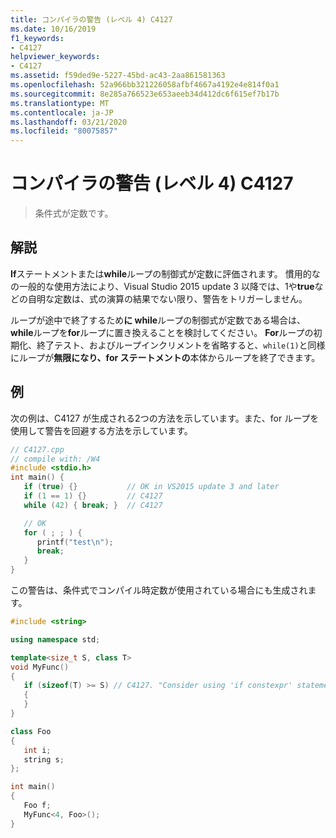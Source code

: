 ```yaml
---
title: コンパイラの警告 (レベル 4) C4127
ms.date: 10/16/2019
f1_keywords:
- C4127
helpviewer_keywords:
- C4127
ms.assetid: f59ded9e-5227-45bd-ac43-2aa861581363
ms.openlocfilehash: 52a966bb321226058afbf4667a4192e4e814f0a1
ms.sourcegitcommit: 8e285a766523e653aeeb34d412dc6f615ef7b17b
ms.translationtype: MT
ms.contentlocale: ja-JP
ms.lasthandoff: 03/21/2020
ms.locfileid: "80075857"
---
```

# <a name="compiler-warning-level-4-c4127"></a>コンパイラの警告 (レベル 4) C4127

> 条件式が定数です。

## <a name="remarks"></a>解説

**If**ステートメントまたは**while**ループの制御式が定数に評価されます。 慣用的なの一般的な使用方法により、Visual Studio 2015 update 3 以降では、1や**true**などの自明な定数は、式の演算の結果でない限り、警告をトリガーしません。

ループが途中で終了するため**に while**ループの制御式が定数である場合は、 **while**ループを**for**ループに置き換えることを検討してください。 **For**ループの初期化、終了テスト、およびループインクリメントを省略すると、`while(1)`と同様にループが**無限になり、for ステートメントの**本体からループを終了できます。

## <a name="example"></a>例

次の例は、C4127 が生成される2つの方法を示しています。また、for ループを使用して警告を回避する方法を示しています。

```cpp
// C4127.cpp
// compile with: /W4
#include <stdio.h>
int main() {
   if (true) {}           // OK in VS2015 update 3 and later
   if (1 == 1) {}         // C4127
   while (42) { break; }  // C4127

   // OK
   for ( ; ; ) {
      printf("test\n");
      break;
   }
}
```

この警告は、条件式でコンパイル時定数が使用されている場合にも生成されます。

```cpp
#include <string>

using namespace std;

template<size_t S, class T>
void MyFunc()
{
   if (sizeof(T) >= S) // C4127. "Consider using 'if constexpr' statement instead"
   {
   }
}

class Foo
{
   int i;
   string s;
};

int main()
{
   Foo f;
   MyFunc<4, Foo>();
}
```